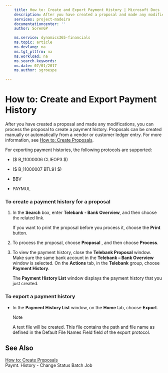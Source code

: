 ```yaml
---
    title: How to: Create and Export Payment History | Microsoft Docs
    description: After you have created a proposal and made any modifications, you can process the proposal to create a payment history. Proposals can be created manually or automatically from a vendor or customer ledger entry. For more information, see [How to: Create Proposals](how-to-create-proposals.md).
    services: project-madeira
    documentationcenter: ''
    author: SorenGP

    ms.service: dynamics365-financials
    ms.topic: article
    ms.devlang: na
    ms.tgt_pltfrm: na
    ms.workload: na
    ms.search.keywords:
    ms.date: 07/01/2017
    ms.author: sgroespe

---
```

# How to: Create and Export Payment History
After you have created a proposal and made any modifications, you can process the proposal to create a payment history. Proposals can be created manually or automatically from a vendor or customer ledger entry. For more information, see [How to: Create Proposals](how-to-create-proposals.md).  
  
 For exporting payment histories, the following protocols are supported:  
  
-   ($ B_11000006 CLIEOP3 $)  
  
-   ($ B_11000007 BTL91 $)  
  
-   BBV  
  
-   PAYMUL  
  
### To create a payment history for a proposal  
  
1.  In the **Search** box, enter **Telebank - Bank Overview**, and then choose the related link.  
  
     If you want to print the proposal before you process it, choose the **Print** button.  
  
2.  To process the proposal, choose **Proposal** , and then choose **Process**.  
  
3.  To view the payment history, close the **Telebank Proposal** window. Make sure the same bank account in the **Telebank – Bank Overview** window is selected. On the **Actions** tab, in the **Telebank** group, choose **Payment History**.  
  
     The **Payment History List** window displays the payment history that you just created.  
  
### To export a payment history  
  
-   In the **Payment History List** window, on the **Home** tab, choose **Export**.  
  
    > [!NOTE]  
    >  A text file will be created. This file contains the path and file name as defined in the Default File Names Field field of the export protocol.  
  
## See Also  
 [How to: Create Proposals](how-to-create-proposals.md)   
 Paymt. History - Change Status Batch Job